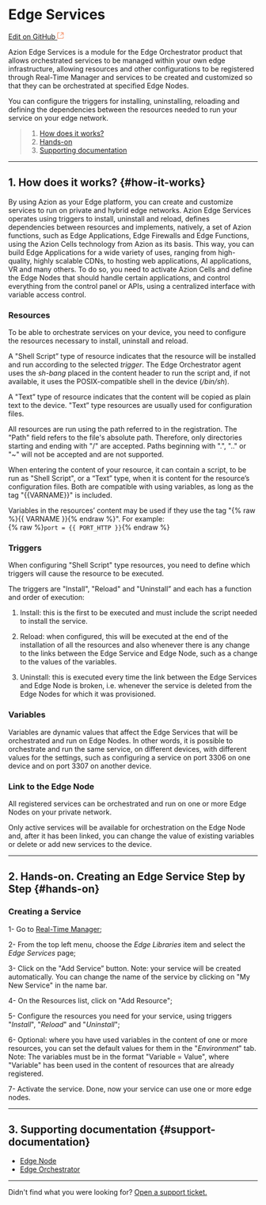 # Edge **Services**

[Edit on GitHub <svg width="14" height="14" xmlns="http://www.w3.org/2000/svg"><g fill="none" stroke="#F3652B"><path d="M4.81.71H.672v11.43H12.1V8.001" stroke-width=".8"/><path d="M6.87.786h5.155V5.94M6.31 6.5L12.026.786"/></g></svg>](https://github.com/aziontech/docs_en/edit/master/edge-orchestrator/edge-services/index.md)

Azion Edge Services is a module for the Edge Orchestrator product that allows orchestrated services to be managed within your own edge infrastructure, allowing resources and other configurations to be registered through Real-Time Manager and services to be created and customized so that they can be orchestrated at specified Edge Nodes.

You can configure the triggers for installing, uninstalling, reloading and defining the dependencies between the resources needed to run your service on your edge network.

> 1. [How does it works?](#how-it-works)
> 2. [Hands-on](#hands-on)
> 5. [Supporting documentation](#support-documentation)

---

## 1. How does it works? {#how-it-works}

By using Azion as your Edge platform, you can create and customize services to run on private and hybrid edge networks. Azion Edge Services operates using triggers to install, uninstall and reload, defines dependencies between resources and implements, natively, a set of Azion functions, such as Edge Applications, Edge Firewalls and Edge Functions, using the Azion Cells technology from Azion as its basis. This way, you can build Edge Applications for a wide variety of uses, ranging from high-quality, highly scalable CDNs, to hosting web applications, AI applications, VR and many others. To do so, you need to activate Azion Cells and define the Edge Nodes that should handle certain applications, and control everything from the control panel or APIs, using a centralized interface with variable access control.

### Resources

To be able to orchestrate services on your device, you need to configure the resources necessary to install, uninstall and reload.

A "Shell Script” type of resource indicates that the resource will be installed and run according to the selected *trigger*. The Edge Orchestrator agent uses the *sh-bang* placed in the content header to run the script and, if not available, it uses the POSIX-compatible shell in the device (*/bin/sh*).

A "Text” type of resource indicates that the content will be copied as plain text to the device. "Text” type resources are usually used for configuration files.

All resources are run using the path referred to in the registration. The "Path" field refers to the file's absolute path. Therefore, only directories starting and ending with "/" are accepted. Paths beginning with ".", ".." or "~" will not be accepted and are not supported.

When entering the content of your resource, it can contain a script, to be run as "Shell Script", or a “Text” type, when it is content for the resource’s configuration files. Both are compatible with using variables, as long as the tag "{{VARNAME}}" is included.

Variables in the resources’ content may be used if they use the tag "{% raw %}{{ VARNAME }}{% endraw %}". For example:<br />
{% raw %}`port = {{ PORT_HTTP }}`{% endraw %}

### Triggers

When configuring "Shell Script" type resources, you need to define which triggers will cause the resource to be executed.

The triggers are "Install", "Reload" and "Uninstall” and each has a function and order of execution:
1) Install: this is the first to be executed and must include the script needed to install the service.

2) Reload: when configured, this will be executed at the end of the installation of all the resources and also whenever there is any change to the links between the Edge Service and Edge Node, such as a change to the values of the variables.

3) Uninstall: this is executed every time the link between the Edge Services and Edge Node is broken, i.e. whenever the service is deleted from the Edge Nodes for which it was provisioned.

### Variables

Variables are dynamic values that affect the Edge Services that will be orchestrated and run on Edge Nodes. In other words, it is possible to orchestrate and run the same service, on different devices, with different values for the settings, such as configuring a service on port 3306 on one device and on port 3307 on another device.

### Link to the Edge Node

All registered services can be orchestrated and run on one or more Edge Nodes on your private network.

Only active services will be available for orchestration on the Edge Node and, after it has been linked, you can change the value of existing variables or delete or add new services to the device.

---

## 2. Hands-on. **Creating an Edge Service Step by Step** {#hands-on}

### Creating a Service

1- Go to [Real-Time Manager](https://manager.azion.com/);

2- From the top left menu, choose the *Edge Libraries* item and select the *Edge Services* page;

3- Click on the "Add Service” button. Note: your service will be created automatically. You can change the name of the service by clicking on "My New Service" in the name bar.

4- On the Resources list, click on "Add Resource";

5- Configure the resources you need for your service, using triggers "*Install*", "*Reload*" and "*Uninstall*";

6- Optional: where you have used variables in the content of one or more resources, you can set the default values for them in the "*Environment*" tab. Note: The variables must be in the format "Variable = Value", where "Variable" has been used in the content of resources that are already registered.

7- Activate the service. Done, now your service can use one or more edge nodes.

---

## 3. Supporting documentation {#support-documentation}

- [Edge Node](https://www.azion.com/en/documentation/products/edge-orchestrator/edge-node)
- [Edge Orchestrator](https://www.azion.com/en/documentation/products/edge-orchestrator)

---

Didn't find what you were looking for? [Open a support ticket.](https://tickets.azion.com/)
